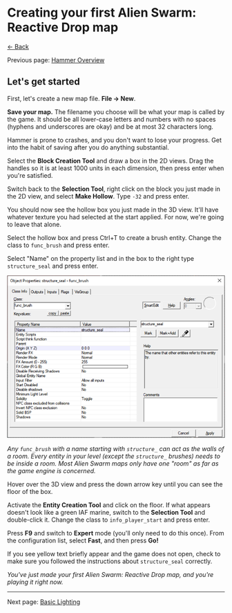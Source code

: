 # Creating your first Alien Swarm: Reactive Drop map

[&larr; Back](.)

Previous page: [Hammer Overview](hammer-overview.html)

## Let's get started

First, let's create a new map file. **File &rarr; New**.

**Save your map.** The filename you choose will be what your map is called by the game. It should be all lower-case letters and numbers with no spaces (hyphens and underscores are okay) and be at most 32 characters long.

Hammer is prone to crashes, and you don't want to lose your progress. Get into the habit of saving after you do anything substantial.

Select the **Block Creation Tool** and draw a box in the 2D views. Drag the handles so it is at least 1000 units in each dimension, then press enter when you're satisfied.

Switch back to the **Selection Tool**, right click on the block you just made in the 2D view, and select **Make Hollow**. Type `-32` and press enter.

You should now see the hollow box you just made in the 3D view. It'll have whatever texture you had selected at the start applied. For now, we're going to leave that alone.

Select the hollow box and press Ctrl+T to create a brush entity. Change the class to `func_brush` and press enter.

Select "Name" on the property list and in the box to the right type `structure_seal` and press enter.

![The entity editor tool showing a func_brush named structure_seal.](entity-structure.png)

*Any `func_brush` with a name starting with `structure_` can act as the walls of a room. Every entity in your level (except the `structure_` brushes) needs to be inside a room. Most Alien Swarm maps only have one "room" as far as the game engine is concerned.*

Hover over the 3D view and press the down arrow key until you can see the floor of the box.

Activate the **Entity Creation Tool** and click on the floor. If what appears doesn't look like a green IAF marine, switch to the **Selection Tool** and double-click it. Change the class to `info_player_start` and press enter.

Press **F9** and switch to **Expert** mode (you'll only need to do this once). From the configuration list, select **Fast**, and then press **Go!**

If you see yellow text briefly appear and the game does not open, check to make sure you followed the instructions about `structure_seal` correctly.

*You've just made your first Alien Swarm: Reactive Drop map, and you're playing it right now.*

---

Next page: [Basic Lighting](basic-lighting.html)
